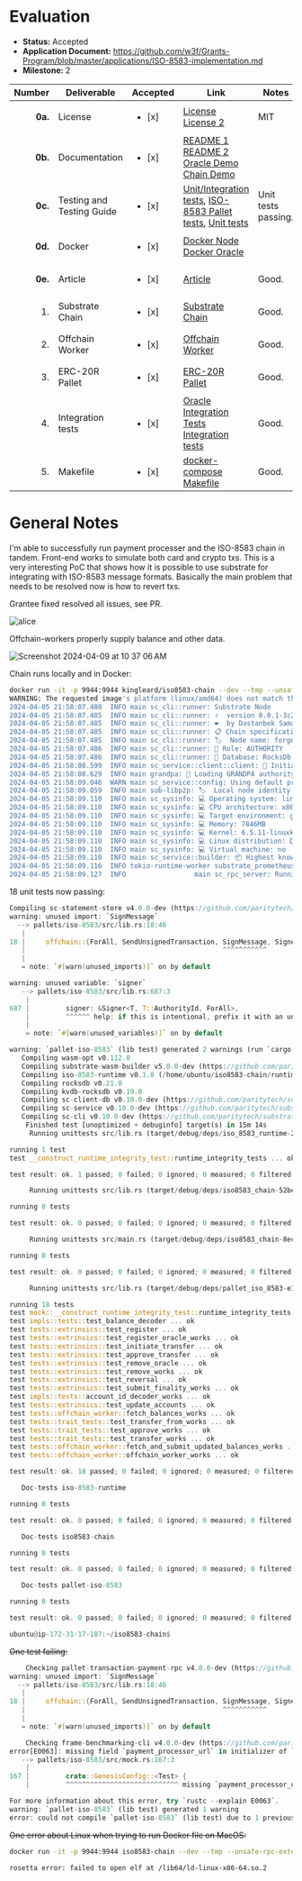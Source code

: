# Evaluation

- **Status:** Accepted
- **Application Document:** https://github.com/w3f/Grants-Program/blob/master/applications/ISO-8583-implementation.md
- **Milestone:** 2

| Number | Deliverable | Accepted | Link | Notes |
| -----: | ----------- | ------------- | ------------- | ------------- |
| **0a.** | License | <ul><li>[x] </li></ul> | [License](https://github.com/subclone/payment-processor/blob/main/LICENSE) [License 2](https://github.com/subclone/iso8583-chain/blob/main/LICENSE) | MIT |
| **0b.** | Documentation | <ul><li>[x] </li></ul> | [README 1](https://github.com/subclone/payment-processor/tree/main) [README 2](https://github.com/subclone/iso8583-chain/blob/main/README.md) [Oracle Demo](https://github.com/subclone/payment-processor/blob/main/DEMO.md) [Chain Demo](https://github.com/subclone/iso8583-chain/blob/main/DEMO.md) |  |
| **0c.** | Testing and Testing Guide | <ul><li>[x] </li></ul> | [Unit/Integration tests](https://github.com/subclone/payment-processor/tree/main/pcidss/oracle/src/tests), [ISO-8583 Pallet tests](https://github.com/subclone/iso8583-chain/blob/main/pallets/iso-8583/src/tests.rs), [Unit tests](https://github.com/subclone/payment-processor/blob/main/pcidss/core/src/bank_account/models.rs#L149) | Unit tests passing. |
| **0d.** | Docker | <ul><li>[x] </li></ul> | [Docker Node](https://github.com/subclone/iso8583-chain/blob/main/Dockerfile) [Docker Oracle](https://github.com/subclone/payment-processor/blob/main/pcidss/Dockerfile) |  |
| **0e.** | Article | <ul><li>[x] </li></ul> | [Article](https://medium.com/@subclone/iso-8583-substrate-integration-poc-a9d4cb0ad17b) | Good. |
| 1. | Substrate Chain | <ul><li>[x] </li></ul> | [Substrate Chain](https://github.com/subclone/iso8583-chain) | Good. |
| 2. | Offchain Worker | <ul><li>[x] </li></ul> | [Offchain Worker](https://github.com/subclone/iso8583-chain/blob/main/pallets/iso-8583/src/lib.rs#L472) |Good. |
| 3. | ERC-20R Pallet | <ul><li>[x] </li></ul> | [ERC-20R Pallet](https://github.com/subclone/iso8583-chain/tree/main/pallets/iso-8583) | Good. |
| 4. | Integration tests | <ul><li>[x] </li></ul> | [Oracle Integration Tests](https://github.com/subclone/payment-processor/tree/main/pcidss/e2e-tests) [Integration tests](https://github.com/subclone/iso8583-chain) | Good. |
| 5. | Makefile | <ul><li>[x] </li></ul> | [docker-compose](https://github.com/subclone/payment-processor/blob/main/docker-compose.yaml) [Makefile](https://github.com/subclone/payment-processor/blob/main/pcidss/Makefile) | Good. |

# General Notes

I'm able to successfully run payment processer and the ISO-8583 chain in tandem. Front-end works to simulate both card and crypto txs. This is a very interesting PoC that shows how it is possible to use substrate for integrating with ISO-8583 message formats. Basically the main problem that needs to be resolved now is how to revert txs.

Grantee fixed resolved all issues, see PR.

![alice](https://github.com/w3f/Grant-Milestone-Delivery/assets/35080151/21207281-9b77-43cf-bc26-6ccb07e56e13)

Offchain-workers properly supply balance and other data.

![Screenshot 2024-04-09 at 10 37 06 AM](https://github.com/w3f/Grant-Milestone-Delivery/assets/35080151/dcd09842-0814-4397-b17c-f8fb39ef4793)


Chain runs locally and in Docker:

```sh
docker run -it -p 9944:9944 kingleard/iso8583-chain --dev --tmp --unsafe-rpc-external --rpc-cors=all --rpc-methods=unsafe -loffchain-worker
WARNING: The requested image's platform (linux/amd64) does not match the detected host platform (linux/arm64/v8) and no specific platform was requested
2024-04-05 21:58:07.480  INFO main sc_cli::runner: Substrate Node
2024-04-05 21:58:07.485  INFO main sc_cli::runner: ✌️  version 0.0.1-3c27d5df4f1
2024-04-05 21:58:07.485  INFO main sc_cli::runner: ❤️  by Dastanbek Samatov <dastanbeksamatov@gmail.com>, 2017-2024
2024-04-05 21:58:07.485  INFO main sc_cli::runner: 📋 Chain specification: Development
2024-04-05 21:58:07.485  INFO main sc_cli::runner: 🏷  Node name: forgetful-stream-1295
2024-04-05 21:58:07.486  INFO main sc_cli::runner: 👤 Role: AUTHORITY
2024-04-05 21:58:07.486  INFO main sc_cli::runner: 💾 Database: RocksDb at /tmp/substrateYLZVUp/chains/dev/db/full
2024-04-05 21:58:08.599  INFO main sc_service::client::client: 🔨 Initializing Genesis block/state (state: 0xb328…9ceb, header-hash: 0x94cb…180e)
2024-04-05 21:58:08.629  INFO main grandpa: 👴 Loading GRANDPA authority set from genesis on what appears to be first startup.
2024-04-05 21:58:09.046  WARN main sc_service::config: Using default protocol ID "sup" because none is configured in the chain specs
2024-04-05 21:58:09.059  INFO main sub-libp2p: 🏷  Local node identity is: 12D3KooWAjxuBYd1awu2PZpFsnhciHcYE9Qx5GBLmBEjHbyrKK44
2024-04-05 21:58:09.110  INFO main sc_sysinfo: 💻 Operating system: linux
2024-04-05 21:58:09.110  INFO main sc_sysinfo: 💻 CPU architecture: x86_64
2024-04-05 21:58:09.110  INFO main sc_sysinfo: 💻 Target environment: gnu
2024-04-05 21:58:09.110  INFO main sc_sysinfo: 💻 Memory: 7846MB
2024-04-05 21:58:09.110  INFO main sc_sysinfo: 💻 Kernel: 6.5.11-linuxkit
2024-04-05 21:58:09.110  INFO main sc_sysinfo: 💻 Linux distribution: Debian GNU/Linux 11 (bullseye)
2024-04-05 21:58:09.110  INFO main sc_sysinfo: 💻 Virtual machine: no
2024-04-05 21:58:09.110  INFO main sc_service::builder: 📦 Highest known block at #0
2024-04-05 21:58:09.116  INFO tokio-runtime-worker substrate_prometheus_endpoint: 〽️ Prometheus exporter started at 127.0.0.1:9615
2024-04-05 21:58:09.127  INFO                 main sc_rpc_server: Running JSON-RPC server: addr=0.0.0.0:9944, allowed origins=["*"]
```

18 unit tests now passing:

```rust
Compiling sc-statement-store v4.0.0-dev (https://github.com/paritytech/substrate.git?branch=polkadot-v1.0.0#40e33957)
warning: unused import: `SignMessage`
  --> pallets/iso-8583/src/lib.rs:18:46
   |
18 |     offchain::{ForAll, SendUnsignedTransaction, SignMessage, SignedPayload, Signer},
   |                                                 ^^^^^^^^^^^
   |
   = note: `#[warn(unused_imports)]` on by default

warning: unused variable: `signer`
   --> pallets/iso-8583/src/lib.rs:687:3
    |
687 |         signer: &Signer<T, T::AuthorityId, ForAll>,
    |         ^^^^^^ help: if this is intentional, prefix it with an underscore: `_signer`
    |
    = note: `#[warn(unused_variables)]` on by default

warning: `pallet-iso-8583` (lib test) generated 2 warnings (run `cargo fix --lib -p pallet-iso-8583 --tests` to apply 2 suggestions)
   Compiling wasm-opt v0.112.0
   Compiling substrate-wasm-builder v5.0.0-dev (https://github.com/paritytech/substrate.git?branch=polkadot-v1.0.0#40e33957)
   Compiling iso-8583-runtime v0.1.0 (/home/ubuntu/iso8583-chain/runtime)
   Compiling rocksdb v0.21.0
   Compiling kvdb-rocksdb v0.19.0
   Compiling sc-client-db v0.10.0-dev (https://github.com/paritytech/substrate.git?branch=polkadot-v1.0.0#40e33957)
   Compiling sc-service v0.10.0-dev (https://github.com/paritytech/substrate.git?branch=polkadot-v1.0.0#40e33957)
   Compiling sc-cli v0.10.0-dev (https://github.com/paritytech/substrate.git?branch=polkadot-v1.0.0#40e33957)
    Finished test [unoptimized + debuginfo] target(s) in 15m 14s
     Running unittests src/lib.rs (target/debug/deps/iso_8583_runtime-26c5e218fc572969)

running 1 test
test __construct_runtime_integrity_test::runtime_integrity_tests ... ok

test result: ok. 1 passed; 0 failed; 0 ignored; 0 measured; 0 filtered out; finished in 0.00s

     Running unittests src/lib.rs (target/debug/deps/iso8583_chain-52be6a1f357ee533)

running 0 tests

test result: ok. 0 passed; 0 failed; 0 ignored; 0 measured; 0 filtered out; finished in 0.00s

     Running unittests src/main.rs (target/debug/deps/iso8583_chain-8ece725336399289)

running 0 tests

test result: ok. 0 passed; 0 failed; 0 ignored; 0 measured; 0 filtered out; finished in 0.00s

     Running unittests src/lib.rs (target/debug/deps/pallet_iso_8583-e16e105d2713b1f5)

running 18 tests
test mock::__construct_runtime_integrity_test::runtime_integrity_tests ... ok
test impls::tests::test_balance_decoder ... ok
test tests::extrinsics::test_register ... ok
test tests::extrinsics::test_register_oracle_works ... ok
test tests::extrinsics::test_initiate_transfer ... ok
test tests::extrinsics::test_approve_transfer ... ok
test tests::extrinsics::test_remove_oracle ... ok
test tests::extrinsics::test_remove_works ... ok
test tests::extrinsics::test_reversal ... ok
test tests::extrinsics::test_submit_finality_works ... ok
test impls::tests::account_id_decoder_works ... ok
test tests::extrinsics::test_update_accounts ... ok
test tests::offchain_worker::fetch_balances_works ... ok
test tests::trait_tests::test_transfer_from_works ... ok
test tests::trait_tests::test_approve_works ... ok
test tests::trait_tests::test_transfer_works ... ok
test tests::offchain_worker::fetch_and_submit_updated_balances_works ... ok
test tests::offchain_worker::offchain_worker_works ... ok

test result: ok. 18 passed; 0 failed; 0 ignored; 0 measured; 0 filtered out; finished in 0.77s

   Doc-tests iso-8583-runtime

running 0 tests

test result: ok. 0 passed; 0 failed; 0 ignored; 0 measured; 0 filtered out; finished in 0.00s

   Doc-tests iso8583-chain

running 0 tests

test result: ok. 0 passed; 0 failed; 0 ignored; 0 measured; 0 filtered out; finished in 0.00s

   Doc-tests pallet-iso-8583

running 0 tests

test result: ok. 0 passed; 0 failed; 0 ignored; 0 measured; 0 filtered out; finished in 0.00s

ubuntu@ip-172-31-17-187:~/iso8583-chain$
```

~~One test failing:~~
```rust
    Checking pallet-transaction-payment-rpc v4.0.0-dev (https://github.com/paritytech/substrate.git?branch=polkadot-v1.0.0#40e33957)
warning: unused import: `SignMessage`
  --> pallets/iso-8583/src/lib.rs:18:46
   |
18 |     offchain::{ForAll, SendUnsignedTransaction, SignMessage, SignedPayload, Signer},
   |                                                 ^^^^^^^^^^^
   |
   = note: `#[warn(unused_imports)]` on by default

    Checking frame-benchmarking-cli v4.0.0-dev (https://github.com/paritytech/substrate.git?branch=polkadot-v1.0.0#40e33957)
error[E0063]: missing field `payment_processor_url` in initializer of `pallet::GenesisConfig<mock::Test>`
   --> pallets/iso-8583/src/mock.rs:167:3
    |
167 |         crate::GenesisConfig::<Test> {
    |         ^^^^^^^^^^^^^^^^^^^^^^^^^^^^ missing `payment_processor_url`

For more information about this error, try `rustc --explain E0063`.
warning: `pallet-iso-8583` (lib test) generated 1 warning
error: could not compile `pallet-iso-8583` (lib test) due to 1 previous error; 1 warning emitted
```
~~One error about Linux when trying to run Docker file on MacOS:~~

```sh
docker run -it -p 9944:9944 iso8583-chain --dev --tmp --unsafe-rpc-external --rpc-cors=all --rpc-methods=unsafe -loffchain-worker

rosetta error: failed to open elf at /lib64/ld-linux-x86-64.so.2
```
